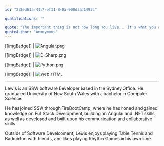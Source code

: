 ```yaml
---
id: "232ed61a-4117-ef11-840a-000d3ad1495c"

qualifications: ""

quote: "The important thing is not how long you live... It's what you accomplish with your life"
quoteAuthor: "Anonymous"
---
```


[[imgBadge]]
| ![Angular.png](../badges/Developer-angular.png)

[[imgBadge]]
| ![C-Sharp.png](../badges/Developer-c-sharp.png)

[[imgBadge]]
| ![Python.png](../badges/Developer-python.png)

[[imgBadge]]
| ![Web HTML](../badges/Designer-web-html5.png)

---

Lewis is an SSW Software Developer based in the Sydney Office. He graduated University of New South Wales with a bachelor in Computer Science.

He has joined SSW through FireBootCamp, where he has honed and gained knowledge on Full Stack Development, building on Angular and .NET skills, as well as developed and built upon his communication and collaborative skills.

Outside of Software Development, Lewis enjoys playing Table Tennis and Badminton with friends, and likes playing Rhythm Games in his own time.
